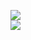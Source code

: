 
<a href="https://github.com/hooev/tes/edit/master/README.md"><img src="https://img.shields.io/badge/support-youtube-red.svg"><br>
<a href="https://github.com/hooev/tes/edit/master/README.md"><img src="https://img.shields.io/badge/support-youtube-red.svg">
